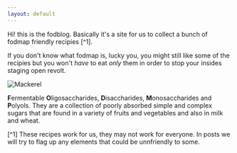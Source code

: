 ```yaml
---
layout: default
---
```


<div class="lead pretty-links">
  Hi! this is the fodblog. Basically it's a site for us to collect a bunch of fodmap friendly recipies [^1].

  If you don't know what fodmap is, lucky you, you might still like some of the recipies but you won't *have* to eat *only*  them in order to stop your insides staging open revolt. 
  
  ![Mackerel]({{https://fodblog.github.io/}}/assets/pictures/mackerel.gif)
  
 **F**ermentable **O**ligosaccharides, **D**isaccharides, **M**onosaccharides and **P**olyols. They are a collection of poorly absorbed simple and complex sugars that are found in a variety of fruits and vegetables and also in milk and wheat.  

[^1] These recipes work for us, they may not work for everyone. In posts we will try to flag up any elements that could be unnfriendly to some.
</div>
